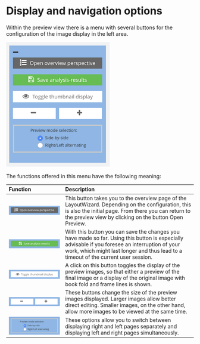 # Display and navigation options

Within the preview view there is a menu with several buttons for the configuration of the image display in the left area.

![Menu for display and navigation options](../../../../.gitbook/assets/intranda_step_crop_17.png)

The functions offered in this menu have the following meaning:

| Function | Description |
| :--- | :--- |
| ![](../../../../.gitbook/assets/intranda_step_crop_23.png)  | This button takes you to the overview page of the LayoutWizard. Depending on the configuration, this is also the initial page. From there you can return to the preview view by clicking on the button Open Preview. |
| ![](../../../../.gitbook/assets/intranda_step_crop_22.png)  | With this button you can save the changes you have made so far. Using this button is especially advisable if you foresee an interruption of your work, which might last longer and thus lead to a timeout of the current user session. |
| ![](../../../../.gitbook/assets/intranda_step_crop_21.png)  | A click on this button toggles the display of the preview images, so that either a preview of the final image or a display of the original image with book fold and frame lines is shown. |
| ![](../../../../.gitbook/assets/intranda_step_crop_20.png)  | These buttons change the size of the preview images displayed. Larger images allow better direct editing. Smaller images, on the other hand, allow more images to be viewed at the same time. |
| ![](../../../../.gitbook/assets/intranda_step_crop_19.png)  | These options allow you to switch between displaying right and left pages separately and displaying left and right pages simultaneously. |
